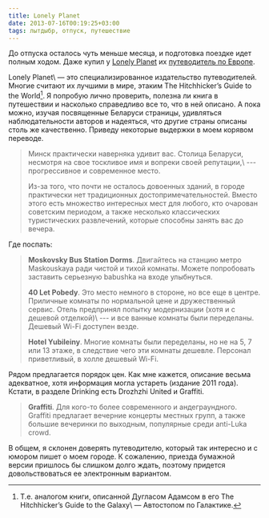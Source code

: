 ```yaml
---
title: Lonely Planet
date: 2013-07-16T00:19:25+03:00
tags: лытдыбр, отпуск, путешествие
---
```


До отпуска осталось чуть меньше месяца, и подготовка поездке идет полным ходом. Даже купил у [Lonely Planet](http://www.lonelyplanet.com/) их [путеводитель по Eвропе](http://shop.lonelyplanet.com/europe/europe-on-a-shoestring-travel-guide-7/). 

Lonely Planet\ — это специализированное издательство путеводителей. Многие считают их лучшими в мире, этаким The Hitchhicker’s Guide to the World[^1]. Я попробую лично проверить, полезна ли книга в путешествии и насколько справедливо все то, что в ней описано. А пока можно, изучая посвященные Беларуси страницы, удивляться наблюдательности авторов и надеяться, что другие страны описаны столь же качественно. Приведу некоторые выдержки в моем корявом переводе.

> Минск практически наверняка удивит вас. Столица Беларуси, несмотря на свое тоскливое имя и вопреки своей репутации,\ --- прогрессивное и современное место.
>
>
> Из-за того, что почти не осталось довоенных зданий, в городе практически нет традиционных достопримечательностей. Вместо этого есть множество интересных мест для любого, кто очарован советским периодом, а также несколько классических туристических развлечений, которые способны занять вас до вечера. 

Где поспать:

> **Moskovsky Bus Station Dorms**. Двигайтесь на станцию метро Maskouskaya ради чистой и тихой комнаты. Можете попробовать заставить серьезную babushka на входе улыбнуться.
>
> **40 Let Pobedy**. Это место немного в стороне, но все еще в центре. Приличные комнаты по нормальной цене и дружественный сервис. Отель предпринял попытку модернизации (хотя и с дешевой отделкой)\ --- и все ванные комнаты были переделаны. Дешевый Wi-Fi доступен везде.
>
> **Hotel Yubileiny**. Многие комнаты были переделаны, но не на 5, 7 или 13 этаже, в следствие чего эти комнаты дешевле. Персонал приветливый, в холле дешевый Wi-Fi.    

Рядом предлагается порядок цен. Как мне кажется, описание весьма адекватное, хотя информация могла устареть (издание 2011 года). Кстати, в разделе Drinking есть Drozhzhi United и Graffiti.

> **Graffiti**. Для кого-то более современного и андеграундного. Graffiti предлагает вечерние концерты местных групп, а также большие вечеринки по выходным, популярные среди anti-Luka crowd.

В общем, я склонен доверять путеводителю, который так интересно и с юмором пишет  о моем городе. К сожалению, приезда бумажной версии пришлось бы слишком долго ждать, поэтому придется довольствоваться ее электронным вариантом.

[^1]: Т.е. аналогом книги, описанной Дугласом Адамсом в его The Hitchhicker’s Guide to the Galaxy\ — Автостопом по Галактике.
